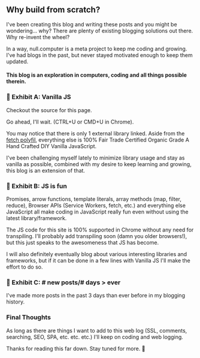 ## Why build from scratch?
I've been creating this blog and writing these posts and you might be wondering... why? There are plenty of existing blogging solutions out there. Why re-invent the wheel?

In a way, null.computer is a meta project to keep me coding and growing. I've had blogs in the past, but never stayed motivated enough to keep them updated.

#### This blog is an exploration in computers, coding and all things possible therein.

### :icecream: Exhibit A: Vanilla JS
Checkout the source for this page.

Go ahead, I'll wait. (CTRL+U or CMD+U in Chrome).

You may notice that there is only 1 external library linked. Aside from the [fetch polyfil](https://github.com/github/fetch), everything else is 100% Fair Trade Certified Organic Grade A Hand Crafted DIY Vanilla JavaScript.

I've been challenging myself lately to minimize library usage and stay as vanilla as possible, combined with my desire to keep learning and growing, this blog is an extension of that.

### :tada: Exhibit B: JS is fun
Promises, arrow functions, template literals, array methods (map, filter, reduce), Browser APIs (Service Workers, fetch, etc.) and everything else JavaScript all make coding in JavaScript really fun even without using the latest library/framework.

The JS code for this site is 100% supported in Chrome without any need for transpiling. I'll probably add transpiling soon (damn you older browsers!), but this just speaks to the awesomeness that JS has become.

I will also definitely eventually blog about various interesting libraries and frameworks, but if it can be done in a few lines with Vanilla JS I'll make the effort to do so.

### :1234: Exhibit C: # new posts/# days > ever
I've made more posts in the past 3 days than ever before in my blogging history.

### Final Thoughts
As long as there are things I want to add to this web log (SSL, comments, searching, SEO, SPA, etc. etc. etc.) I'll keep on coding and web logging.

Thanks for reading this far down. Stay tuned for more. :vulcan_salute:
